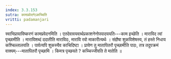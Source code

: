```yaml
---
index: 3.3.153
sutra: कामप्रवेदनेऽकच्चिति
vritti: padamanjari
---
```


 स्वाभिप्रायाविष्करणं कामप्रवेदनमिति । एतदेवावयवार्थप्रकाशनेनोपपादययति---काम इच्छेति । माराविद त्वां पृच्छामीति । माराविशब्दं ददातीति माराविदः, मारावि रवो माकारीत्यर्थः । संज्ञैषा शुकविशेषस्य, तं हस्ते निधाय कश्चिल्लालयति । पार्वत्यपि शुकस्यैव काचिदिष्टा । प्रायेण तु मातापितरौ पृच्छामीति पाठः, तत्र तदुपक्रमं वाक्यम्---मातापितरौ पृच्छामि । किमत्र पृच्छयते ? कच्चिज्जीवति ते मातेति ॥